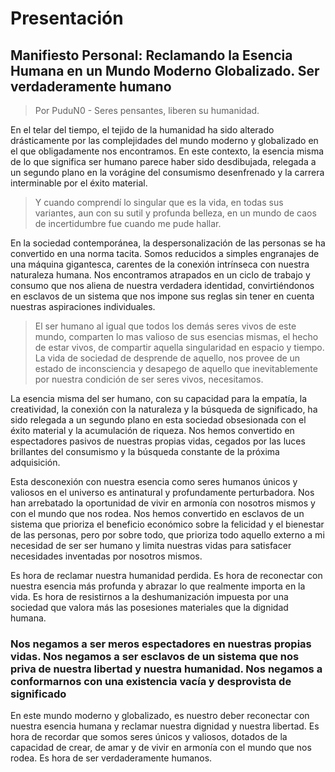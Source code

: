 # Presentación
>
>
## Manifiesto Personal: Reclamando la Esencia Humana en un Mundo Moderno Globalizado. Ser verdaderamente humano
>
> Por PuduN0 - Seres pensantes, liberen su humanidad.

En el telar del tiempo, el tejido de la humanidad ha sido alterado drásticamente por las complejidades del mundo moderno y globalizado en el que obligadamente nos encontramos. En este contexto, la esencia misma de lo que significa ser humano parece haber sido desdibujada, relegada a un segundo plano en la vorágine del consumismo desenfrenado y la carrera interminable por el éxito material.

> Y cuando comprendí lo singular que es la vida, en todas sus variantes, aun con su sutil y profunda belleza, en un mundo de caos de incertidumbre fue cuando me pude hallar.

En la sociedad contemporánea, la despersonalización de las personas se ha convertido en una norma tacita. Somos reducidos a simples engranajes de una máquina gigantesca, carentes de la conexión intrínseca con nuestra naturaleza humana. Nos encontramos atrapados en un ciclo de trabajo y consumo que nos aliena de nuestra verdadera identidad, convirtiéndonos en esclavos de un sistema que nos impone sus reglas sin tener en cuenta nuestras aspiraciones individuales.

> El ser humano al igual que todos los demás seres vivos de este mundo, comparten lo mas valioso de sus esencias mismas, el hecho de estar vivos, de compartir aquella singularidad en espacio y tiempo. La vida de sociedad de desprende de aquello, nos provee de un estado de inconsciencia y desapego de aquello que inevitablemente por nuestra condición de ser seres vivos, necesitamos. 

La esencia misma del ser humano, con su capacidad para la empatía, la creatividad, la conexión con la naturaleza y la búsqueda de significado, ha sido relegada a un segundo plano en esta sociedad obsesionada con el éxito material y la acumulación de riqueza. Nos hemos convertido en espectadores pasivos de nuestras propias vidas, cegados por las luces brillantes del consumismo y la búsqueda constante de la próxima adquisición.

Esta desconexión con nuestra esencia como seres humanos únicos y valiosos en el universo es antinatural y profundamente perturbadora. Nos han arrebatado la oportunidad de vivir en armonía con nosotros mismos y con el mundo que nos rodea. Nos hemos convertido en esclavos de un sistema que prioriza el beneficio económico sobre la felicidad y el bienestar de las personas, pero por sobre todo, que prioriza todo aquello externo a mi necesidad de ser ser humano y limita nuestras vidas para satisfacer necesidades inventadas por nosotros mismos.

Es hora de reclamar nuestra humanidad perdida. Es hora de reconectar con nuestra esencia más profunda y abrazar lo que realmente importa en la vida. Es hora de resistirnos a la deshumanización impuesta por una sociedad que valora más las posesiones materiales que la dignidad humana.

### Nos negamos a ser meros espectadores en nuestras propias vidas. Nos negamos a ser esclavos de un sistema que nos priva de nuestra libertad y nuestra humanidad. Nos negamos a conformarnos con una existencia vacía y desprovista de significado

En este mundo moderno y globalizado, es nuestro deber reconectar con nuestra esencia humana y reclamar nuestra dignidad y nuestra libertad. Es hora de recordar que somos seres únicos y valiosos, dotados de la capacidad de crear, de amar y de vivir en armonía con el mundo que nos rodea. Es hora de ser verdaderamente humanos.
